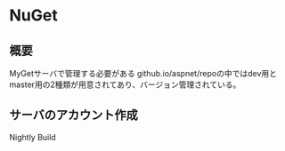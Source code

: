 # NuGet

## 概要

MyGetサーバで管理する必要がある
github.io/aspnet/repoの中ではdev用とmaster用の2種類が用意されてあり、バージョン管理されている。

## サーバのアカウント作成

Nightly Build
